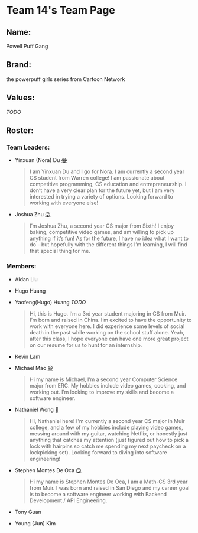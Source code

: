 Team 14's Team Page
==================================

Name: <a name="name"></a>
-------------

Powell Puff Gang

Brand: <a name="brand"></a>
-------------

the powerpuff girls series from Cartoon Network

Values: <a name="values"></a>
-------------

*TODO*


Roster: <a name="roster"></a>
-------------

### Team Leaders:
- Yinxuan (Nora) Du [:joy:](https://didyxdi.github.io/cse110wk1/)

    > I am Yinxuan Du and I go for Nora. I am currently a second year CS student from Warren college! I am passionate about competitive programming, CS education and entrepreneurship. I don’t have a very clear plan for the future yet, but I am very interested in trying a variety of options. Looking forward to working with everyone else!

  
- Joshua Zhu [:stuck_out_tongue:](https://jqzhuuuu.github.io/Pages/)

    > I’m Joshua Zhu, a second year CS major from Sixth! I enjoy baking, competitive video games, and am willing to pick up anything if it’s fun! As for the future, I have no idea what I want to do - but hopefully with the different things I’m learning, I will find that special thing for me.


### Members:
- Aidan Liu


- Hugo Huang


- Yaofeng(Hugo) Huang *TODO*

    > Hi, this is Hugo. I’m a 3rd year student majoring in CS from Muir. I’m born and raised in China. I’m excited to have the opportunity to work with everyone here. I did experience some levels of social death in the past while working on the school stuff alone. Yeah, after this class, I hope everyone can have one more great project on our resume for us to hunt for an internship.


- Kevin Lam


- Michael Mao [:satisfied:](https://michaelm1.github.io/)

    > Hi my name is Michael, I’m a second year Computer Science major from ERC. My hobbies include video games, cooking, and working out. I’m looking to improve my skills and become a software engineer.


- Nathaniel Wong [:pleading_face:](https://nwong524.github.io/cse110-Lab1/)

    > Hi, Nathaniel here! I'm currently a second year CS major in Muir college, and a few of my hobbies include playing video games, messing around with my guitar, watching Netflix, or honestly just anything that catches my attention (just figured out how to pick a lock with hairpins so catch me spending my next paycheck on a lockpicking set). Looking forward to diving into software engineering!


- Stephen Montes De Oca [:smirk:](https://smontesd.github.io/CSE-110-Lab1/ )

    > Hi my name is Stephen Montes De Oca, I am a Math-CS 3rd year from Muir. I was born and raised in San Diego and my career goal is to become a software engineer working with Backend Development / API Engineering.

- Tony Guan


- Young (Jun) Kim
